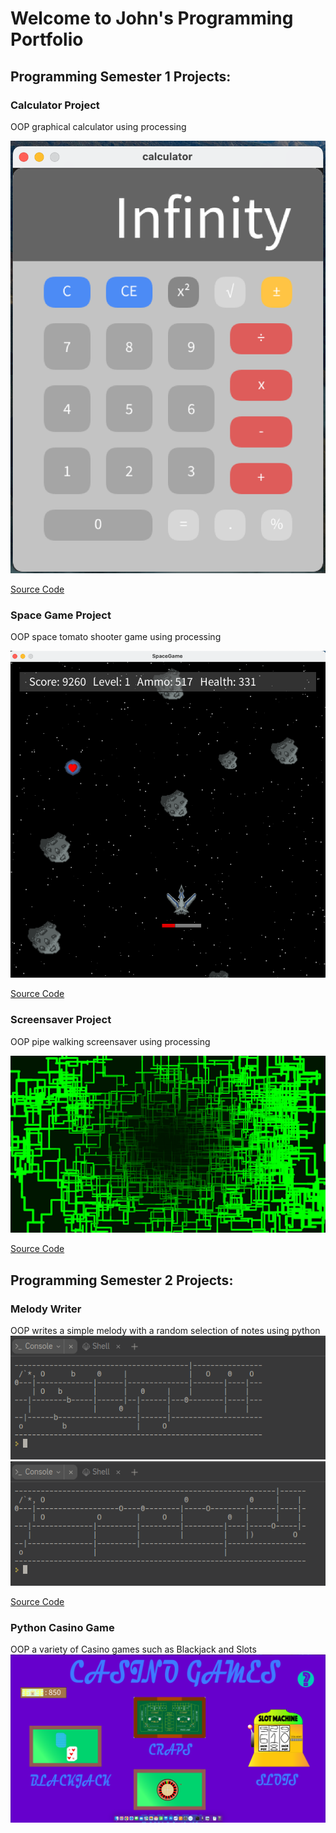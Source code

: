 # Welcome to John's Programming Portfolio

## Programming Semester 1 Projects:

### Calculator Project
OOP graphical calculator using processing

![Calculator](https://github.com/johnthesundberg/portfolioprogramming/blob/gh-pages/images/Calculator.png?raw=true)

[Source Code](https://github.com/johnthesundberg/portfolioprogramming/tree/gh-pages/src/calc)

### Space Game Project
OOP space tomato shooter game using processing

![SpaceGame](https://github.com/johnthesundberg/portfolioprogramming/blob/gh-pages/images/SpaceGame.png?raw=true)

[Source Code](https://github.com/johnthesundberg/portfolioprogramming/tree/gh-pages/src/spacegame)

### Screensaver Project
OOP pipe walking screensaver using processing

![ScreenSaver](https://github.com/johnthesundberg/portfolioprogramming/blob/gh-pages/images/PipesScreenSaver.png?raw=true)

[Source Code](https://github.com/johnthesundberg/portfolioprogramming/tree/gh-pages/src/screensaver)

## Programming Semester 2 Projects:

### Melody Writer
OOP writes a simple melody with a random selection of notes using python
![Melody1](https://github.com/johnthesundberg/portfolioprogramming/blob/gh-pages/images/Melody1.png?raw=true)
![Melody2](https://github.com/johnthesundberg/portfolioprogramming/blob/gh-pages/images/Melody2.png?raw=true)

[Source Code](https://github.com/johnthesundberg/portfolioprogramming/tree/gh-pages/src/WriteMeAMelody)

### Python Casino Game
OOP a variety of Casino games such as Blackjack and Slots
![CasinoHome](https://github.com/johnthesundberg/portfolioprogramming/blob/gh-pages/images/CasinoHome.png?raw=true)
